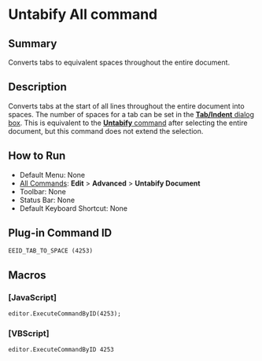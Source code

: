 # Untabify All command

## Summary

Converts tabs to equivalent spaces throughout the entire document.

## Description

Converts tabs at the start of all lines throughout the entire document into
spaces. The number of spaces for a
tab can be set in the [**Tab/Indent** dialog box](../../dlg/properties/general/indent/index). This is equivalent to the
[**Untabify** command](untabify) after selecting the
entire document, but this command does not extend the selection.

## How to Run

- Default Menu: None
- [All Commands](../tools/all_commands): **Edit** \> **Advanced** \> **Untabify Document**
- Toolbar: None
- Status Bar: None
- Default Keyboard Shortcut: None

## Plug-in Command ID

```
EEID_TAB_TO_SPACE (4253)```

## Macros

### \[JavaScript\]

```
editor.ExecuteCommandByID(4253);
```

### \[VBScript\]

```
editor.ExecuteCommandByID 4253
```
